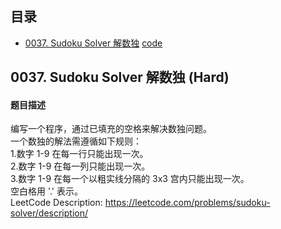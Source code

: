 ## 目录
- [0037. Sudoku Solver 解数独](#0037) [code](code/0037_SudokuSolver.py)

## 0037. Sudoku Solver 解数独 (Hard) <a name="0037"></a>
#### 题目描述
编写一个程序，通过已填充的空格来解决数独问题。  
一个数独的解法需遵循如下规则：  
1.数字 1-9 在每一行只能出现一次。  
2.数字 1-9 在每一列只能出现一次。  
3.数字 1-9 在每一个以粗实线分隔的 3x3 宫内只能出现一次。  
空白格用 '.' 表示。  
LeetCode Description: https://leetcode.com/problems/sudoku-solver/description/  
